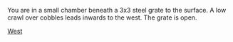 You are in a small chamber beneath a 3x3 steel grate to the surface.
A low crawl over cobbles leads inwards to the west.
The grate is open.

[West](../crawl/crawl.md)
